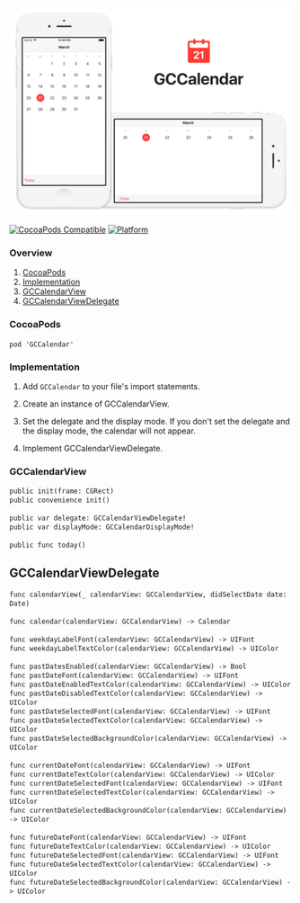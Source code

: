 ![banner](Screenshots/Banner.png)

[![CocoaPods Compatible](https://img.shields.io/cocoapods/v/GCCalendar.svg)](https://img.shields.io/cocoapods/v/GCCalendar.svg)
[![Platform](https://img.shields.io/cocoapods/p/GCCalendar.svg?style=flat)](http://cocoadocs.org/docsets/GCCalendar)

### Overview

1. [CocoaPods](https://github.com/graycampbell/GCCalendar#cocoapods)
2. [Implementation](https://github.com/graycampbell/GCCalendar#implementation)
3. [GCCalendarView](https://github.com/graycampbell/GCCalendar#gccalendarview)
4. [GCCalendarViewDelegate](https://github.com/graycampbell/GCCalendar#gccalendarviewdelegate)

### CocoaPods

```
pod 'GCCalendar'
```

### Implementation

1. Add `GCCalendar` to your file's import statements.

2. Create an instance of GCCalendarView.

3. Set the delegate and the display mode. If you don't set the delegate and the display mode, the calendar will not appear.

4. Implement GCCalendarViewDelegate.

### GCCalendarView

```
public init(frame: CGRect)
public convenience init()

public var delegate: GCCalendarViewDelegate!
public var displayMode: GCCalendarDisplayMode!

public func today()
```

## GCCalendarViewDelegate

```
func calendarView(_ calendarView: GCCalendarView, didSelectDate date: Date)

func calendar(calendarView: GCCalendarView) -> Calendar

func weekdayLabelFont(calendarView: GCCalendarView) -> UIFont
func weekdayLabelTextColor(calendarView: GCCalendarView) -> UIColor

func pastDatesEnabled(calendarView: GCCalendarView) -> Bool
func pastDateFont(calendarView: GCCalendarView) -> UIFont
func pastDateEnabledTextColor(calendarView: GCCalendarView) -> UIColor
func pastDateDisabledTextColor(calendarView: GCCalendarView) -> UIColor
func pastDateSelectedFont(calendarView: GCCalendarView) -> UIFont
func pastDateSelectedTextColor(calendarView: GCCalendarView) -> UIColor
func pastDateSelectedBackgroundColor(calendarView: GCCalendarView) -> UIColor

func currentDateFont(calendarView: GCCalendarView) -> UIFont
func currentDateTextColor(calendarView: GCCalendarView) -> UIColor
func currentDateSelectedFont(calendarView: GCCalendarView) -> UIFont
func currentDateSelectedTextColor(calendarView: GCCalendarView) -> UIColor
func currentDateSelectedBackgroundColor(calendarView: GCCalendarView) -> UIColor

func futureDateFont(calendarView: GCCalendarView) -> UIFont
func futureDateTextColor(calendarView: GCCalendarView) -> UIColor
func futureDateSelectedFont(calendarView: GCCalendarView) -> UIFont
func futureDateSelectedTextColor(calendarView: GCCalendarView) -> UIColor
func futureDateSelectedBackgroundColor(calendarView: GCCalendarView) -> UIColor
```
